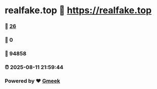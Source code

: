 # realfake.top :link: https://realfake.top 
### :page_facing_up: [26](https://realfake.top/tag.html) 
### :speech_balloon: 0 
### :hibiscus: 94858 
### :alarm_clock: 2025-08-11 21:59:44 
### Powered by :heart: [Gmeek](https://github.com/Meekdai/Gmeek)
